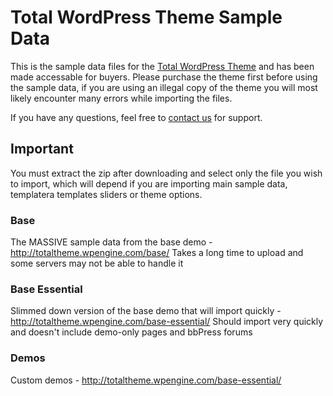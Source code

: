 # Total WordPress Theme Sample Data
<p>This is the sample data files for the <a href="http://themeforest.net/item/total-responsive-multipurpose-wordpress-theme/6339019?ref=WPExplorer" title="Total WordPress Theme".>Total WordPress Theme</a> and has been made accessable for buyers. Please purchase the theme first before using the sample data, if you are using an illegal copy of the theme you will most likely encounter many errors while importing the files.</p>

<p>If you have any questions, feel free to <a href="http://wpexplorer-themes.com/total/support/">contact us</a> for support.</p>


## Important
<p>You must extract the zip after downloading and select only the file you wish to import, which will depend if you are importing main sample data, templatera templates sliders or theme options.

### Base
The MASSIVE sample data from the base demo - http://totaltheme.wpengine.com/base/
Takes a long time to upload and some servers may not be able to handle it

### Base Essential
Slimmed down version of the base demo that will import quickly - http://totaltheme.wpengine.com/base-essential/
Should import very quickly and doesn't include demo-only pages and bbPress forums

### Demos
Custom demos - http://totaltheme.wpengine.com/base-essential/

